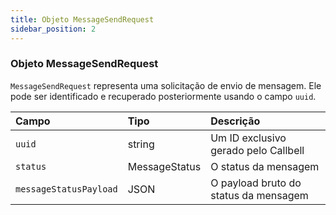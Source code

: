 ```yaml
---
title: Objeto MessageSendRequest
sidebar_position: 2
---
```


### Objeto MessageSendRequest

`MessageSendRequest` representa uma solicitação de envio de mensagem. Ele pode ser identificado e recuperado posteriormente usando o campo `uuid`.

| Campo                  | Tipo          | Descrição                          |
| :--------------------- | :------------ | :--------------------------------- |
| `uuid`                 | string        | Um ID exclusivo gerado pelo Callbell |
| `status`               | MessageStatus | O status da mensagem                |
| `messageStatusPayload` | JSON          | O payload bruto do status da mensagem |
